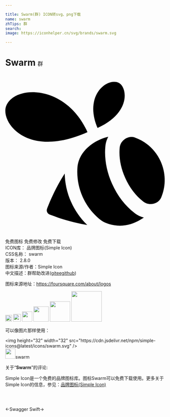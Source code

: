 ```yaml
---

title: Swarm(群) ICON转svg、png下载
name: swarm
zhTips: 群
search: 
image: https://iconhelper.cn/svg/brands/swarm.svg

---
```


# Swarm  <small style="font-size: 60%;font-weight: 100">群</small>

<div id="svg" class="svg-wrap">
<svg role="img" viewBox="0 0 24 24" xmlns="http://www.w3.org/2000/svg"><title>Swarm icon</title><path d="M12.367 8.755l.004-.005c-.03-.058-.138-.3-.16-.364v-.002C8.828 1.474 1.314 1.72.128 4.81c-.91 2.373 3.072 8.026 12.24 3.945zM9.9 19.232c-.596-1.344-.922-2.8-.957-4.26-.964 1.49-1.69 2.987-2.176 4.104-.023.045-.38.93-.482 1.2-.13.33.045.734.383.854.273.104 1.165.42 1.22.45 1.14.374 2.716.84 4.456 1.126-1.035-.992-1.86-2.176-2.445-3.496v.022zM13.89 8.117c5.18-2.306 4.456-6.31 3.116-6.825-1.804-.693-5.08 1.974-3.205 6.62.016.033.09.17.09.205zM23.413 13.186v-.008c-.786-1.764-2.226-3.024-3.897-3.624-.168-.063-.34-.09-.51-.09-.87 0-1.707.723-1.785 1.626-.134 1.506.165 3.04.825 4.516.646 1.46 1.566 2.69 2.75 3.596.31.24.684.36 1.063.36.677 0 1.354-.36 1.623-1.005.688-1.65.722-3.586-.067-5.37zM19.482 20.918h-.004c-1.445-1.11-2.594-2.6-3.41-4.43-.826-1.86-1.164-3.738-1.004-5.586.045-.516.194-1.012.438-1.465l-.137.035c-.764.19-1.5.52-2.156.953-.95.625-1.788 1.55-2.15 2.646-.097.298-.17.62-.193.93-.116 1.48.126 3.01.77 4.462.626 1.404 1.562 2.574 2.687 3.465.684.547 1.92.89 2.93.89.95 0 1.887-.27 2.73-.704.263-.137.84-.493.878-.524-.5-.122-.973-.345-1.38-.66v-.012z"/></svg>
</div>
<detail full-name='swarm'></detail>

<div class="detail-page">
<p>
<span><span class="badge-success badge">免费图标</span> <span class="badge-success badge">免费修改</span>  <span class="badge-success badge">免费下载</span> </span>
<br/>
<span>
ICON库：
<span class="badge-secondary badge">品牌图标(Simple Icon)</span> 
</span>
<br/>
<span>
CSS名称：
<span class="badge-secondary badge">swarm</span> 
</span>

<br/>
<span>
版本：
<span class="badge-secondary badge">2.8.0</span> 
</span>
<br/>
<span>图标来源/作者：<span class="badge-light badge">Simple Icon</span></span> 
<br/>
<span class="zh-detail">中文描述：<span class="badge-primary badge">群</span><span class="help-link"><span>帮助改进</span>(<a href="https://gitee.com/liuwave/icon-helper/edit/master/json/brands/swarm.json" target="_blank" rel="noopener noreferrer">gitee</a><a href="https://github.com/liuwave/icon-helper/edit/master/json/brands/swarm.json" target="_blank" rel="noopener noreferrer">github</a></span>)</span><br/>
</p>
</div><div class="description description alert alert-light"><p>图标来源地址：<a href="https://foursquare.com/about/logos" target="_blank" rel="noopener noreferrer">https://foursquare.com/about/logos</a></p></div>
<div class="alert alert-dark">
<img height="21" width="21" src="https://cdn.jsdelivr.net/npm/simple-icons@latest/icons/swarm.svg" />
<img height="24" width="24" src="https://cdn.jsdelivr.net/npm/simple-icons@latest/icons/swarm.svg" />
<img height="32" width="32" src="https://cdn.jsdelivr.net/npm/simple-icons@latest/icons/swarm.svg" />
<img height="48" width="48" src="https://cdn.jsdelivr.net/npm/simple-icons@latest/icons/swarm.svg" />
<img height="64" width="64" src="https://cdn.jsdelivr.net/npm/simple-icons@latest/icons/swarm.svg" />
<img height="96" width="96" src="https://cdn.jsdelivr.net/npm/simple-icons@latest/icons/swarm.svg" />

</div>
<div>
  <p>可以像图片那样使用：    
  </p>
  <div class="alert alert-primary" style="font-size: 14px">
    &lt;img height="32" width="32" src="https://cdn.jsdelivr.net/npm/simple-icons@latest/icons/swarm.svg" /&gt;
    <copy-btn content='<img height="32" width="32" src="https://cdn.jsdelivr.net/npm/simple-icons@latest/icons/swarm.svg" />'></copy-btn>
  </div>
  <div class="alert alert-secondary">
    <img height="32" width="32" src="https://cdn.jsdelivr.net/npm/simple-icons@latest/icons/swarm.svg" />swarm
    <copy-btn content="swarm" btn-title="复制图标名称"></copy-btn>
  </div>
</div>
<div class="icon-detail__container">
<p>关于“<b>Swarm</b>”的评论:</p>
</div>
<Vssue title="关于“Swarm”的评论" />
<div><p>Simple Icon是一个免费的品牌图标库。图标Swarm可以免费下载使用。更多关于  Simple Icon的信息，参见：<a target="_blank" href="https://iconhelper.cn/brands.html">品牌图标(Simple Icon)</a>
</p></div>


<div style="padding:2rem 0 " class="page-nav"><p class="inner"><span class="prev">←<router-link to="/icon/swagger.html">Swagger</router-link></span> <span class="next"><router-link to="/icon/swift.html">Swift</router-link>→</span></p></div>
